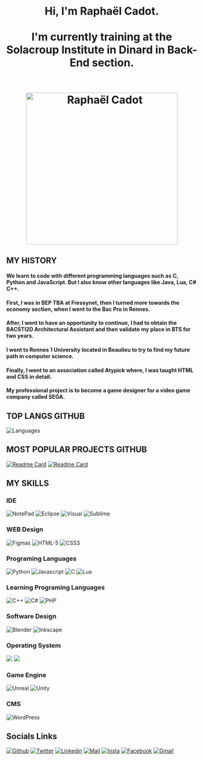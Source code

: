 <html>

<h1 align="center">
    Hi, I'm Raphaël Cadot.
    <br>
    <br>
    I'm currently training at the Solacroup Institute in Dinard in Back-End section.     

    
</br>
</br>


<p align="center"><img align="center" src="https://user-images.githubusercontent.com/72147801/137213397-7b97d29f-16e7-4ac8-8343-9082e7e1354a.jpg"
     alt="Raphaël Cadot"
     width="400">
</p>

<h2>MY HISTORY</h2> 
   <h4>
          We learn to code with different programming languages such as C,
          Python and JavaScript. But I also know other languages like Java,
          Lua, C# C++.
        </h4>
        <h4>
          First, I was in BEP TBA at Fressynet, then I turned more towards the
          economy section, when I went to the Bac Pro in Rennes.
        </h4>
        <h4>
          After, I went to have an opportunity to continue, I had to obtain the
          BACSTI2D Architectural Assistant and then validate my place in BTS for
          two years.
        </h4>
        <h4>
          I went to Rennes 1 University located in Beaulieu to try to find my
          future path in computer science.
        </h4>
        <h4>
          Finally, I went to an association called Atypick where, I was taught
          HTML and CSS in detail.
        </h4>
        <h4>
          My professional project is to become a game designer for a video game
          company called SEGA.
        </h4>   



<h2>TOP LANGS GITHUB</h2>

<img alt="Languages" src="https://github-readme-stats.vercel.app/api/top-langs/?username=Roxas35&theme=blue-green"/>

<h2>MOST POPULAR PROJECTS GITHUB</h2>

[![Readme Card](https://github-readme-stats.vercel.app/api/pin/?username=Roxas35&repo=Portfolio)](https://roxas35.github.io/Portfolio/)
[![Readme Card](https://github-readme-stats.vercel.app/api/pin/?username=Roxas35&repo=Pet-Adopt)](https://roxas35.github.io/Pet-Adopt/)


<h2> MY SKILLS</h2>

<h3>IDE</h3>
<p>
    <img alt="NotePad" src="https://img.shields.io/badge/Notepad++-90E59A.svg?style=for-the-badge&logo=notepad%2B%2B&logoColor=black"/>
    <img alt="Eclipse" src="https://img.shields.io/badge/Eclipse-2C2255?style=for-the-badge&logo=eclipse&logoColor=white"/>
    <img alt="Visual" src="https://img.shields.io/badge/Visual_Studio_Code-0078D4?style=for-the-badge&logo=visual%20studio%20code&logoColor=white"/>
    <img alt="Sublime" src="https://img.shields.io/badge/sublime_text-%23575757.svg?&style=for-the-badge&logo=sublime-text&logoColor=important"/>
</p>

<h3>WEB Design</h3>
<p>
<img alt="Figmas" src="https://img.shields.io/badge/Figma-F24E1E?style=for-the-badge&logo=figma&logoColor=white"/>
<img alt="HTML-5" src="https://img.shields.io/badge/HTML5-E34F26?style=for-the-badge&logo=html5&logoColor=white"/>
<img alt="CSS3" src="https://img.shields.io/badge/CSS3-1572B6?style=for-the-badge&logo=css3&logoColor=white"/>
</p>


<h3>Programing Languages</h3>
<p>
<img alt="Python" src="https://img.shields.io/badge/Python-FFD43B?style=for-the-badge&logo=python&logoColor=darkgreen"/>
<img alt="Javascript" src="https://img.shields.io/badge/JavaScript-323330?style=for-the-badge&logo=javascript&logoColor=F7DF1E"/>
<img alt="C" src="https://img.shields.io/badge/C-00599C?style=for-the-badge&logo=c&logoColor=white"/>
<img alt="Lua" src="https://img.shields.io/badge/Lua-2C2D72?style=for-the-badge&logo=lua&logoColor=white"/>
</p>


<h3>Learning Programing Languages</h3>
<p>
<img alt="C++" src="https://img.shields.io/badge/C%2B%2B-00599C?style=for-the-badge&logo=c%2B%2B&logoColor=white"/>
<img alt="C#" src="https://img.shields.io/badge/C%23-239120?style=for-the-badge&logo=c-sharp&logoColor=white"/>
<img alt="PHP" src="https://img.shields.io/badge/PHP-777BB4?style=for-the-badge&logo=php&logoColor=white"/>
</p>


<h3>Software Design</h3>

<p>
<img alt="Blender" src="https://img.shields.io/badge/blender-%23F5792A.svg?style=for-the-badge&logo=blender&logoColor=white"/>
<img alt="Inkscape" src="https://img.shields.io/badge/Inkscape-000000?style=for-the-badge&logo=Inkscape&logoColor=white"/>
</p>


<h3>Operating System</h3>
<p>
<img alt"Windows" src="https://img.shields.io/badge/Windows-0078D6?style=for-the-badge&logo=windows&logoColor=white"/>
<img alt"Linux" src="https://img.shields.io/badge/Linux-FCC624?style=for-the-badge&logo=linux&logoColor=black"/>
</p>


<h3>Game Engine</h3>
<p>
    <img alt="Unreal" src="https://img.shields.io/badge/-Unreal%20Engine-313131?style=for-the-badge&logo=unreal-engine&logoColor=white"/>
    <img alt="Unity" src="https://img.shields.io/badge/Unity-100000?style=for-the-badge&logo=unity&logoColor=white"/>
 </p>
 
 
<h3>CMS</h3>
<p>
    <img alt="WordPress" src="https://img.shields.io/badge/Wordpress-21759B?style=for-the-badge&logo=wordpress&logoColor=white"/>
</p>

<h2>Socials Links</h2>
    
    
<p>
    <a href="https://github.com/Roxas35"><img alt="Github" src="https://img.shields.io/badge/GitHub-100000?style=for-the-badge&logo=github&logoColor=white"/></a>
    <a href="https://twitter.com/R0xas35"><img alt="Twitter" src="https://img.shields.io/badge/Twitter-1DA1F2?style=for-the-badge&logo=twitter&logoColor=white"/></a>
    <a href="https://www.linkedin.com/in/rapha%C3%ABl-cadot-33538214b/"><img alt="Linkedin" src="https://img.shields.io/badge/LinkedIn-0077B5?style=for-the-badge&logo=linkedin&logoColor=white"/></a>
    <a href="mailto:Raph3520@hotmail.fr"><img alt="Mail" src="https://img.shields.io/badge/Microsoft_Outlook-0078D4?style=for-the-badge&logo=microsoft-outlook&logoColor=white"></a>
    <a href ="https://www.instagram.com/roxas35/?hl=fr"><img alt="Insta" src="https://img.shields.io/badge/Instagram-E4405F?style=for-the-badge&logo=instagram&logoColor=white"></a>
    <a href="https://www.facebook.com/raphael.cadot/"><img alt="Facebook" src="https://img.shields.io/badge/Facebook-1877F2?style=for-the-badge&logo=facebook&logoColor=white"></a>
    <a href="https://mail.google.com/mail/?view=cm&fs=1&to=email@domain.com"><img alt="Gmail" src="https://img.shields.io/badge/Gmail-D14836?style=for-the-badge&logo=gmail&logoColor=white"></a>
</p>
    
</html>
